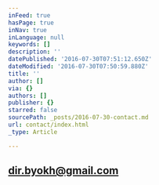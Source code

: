 ```yaml
---
inFeed: true
hasPage: true
inNav: true
inLanguage: null
keywords: []
description: ''
datePublished: '2016-07-30T07:51:12.650Z'
dateModified: '2016-07-30T07:50:59.880Z'
title: ''
author: []
via: {}
authors: []
publisher: {}
starred: false
sourcePath: _posts/2016-07-30-contact.md
url: contact/index.html
_type: Article

---
```

## dir.byokh@gmail.com